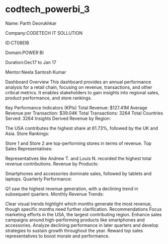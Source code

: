 # codtech_powerbi_3

Name: Parth Deorukhkar

Company:CODETECH IT SOLLUTION

ID:CT08EIB

Domain:POWER BI

Duration:Dec17 to Jan 17

Mentor:Neela Santosh Kumar

Dashboard Overview This dashboard provides an annual performance analysis for a retail chain, focusing on revenue, transactions, and other critical metrics. It enables stakeholders to gain insights into regional sales, product performance, and store rankings.

Key Performance Indicators (KPIs) Total Revenue: $127.41M Average Revenue per Transaction: $39.04K Total Transactions: 3264 Total Countries Served: 3264 Insights Derived Revenue by Region:

The USA contributes the highest share at 61.73%, followed by the UK and Asia. Store Rankings:

Store 1 and Store 2 are top-performing stores in terms of revenue. Top Sales Representatives:

Representatives like Andrew T. and Louis N. recorded the highest total revenue contributions. Revenue by Products:

Smartphones and accessories dominate sales, followed by tablets and laptops. Quarterly Performance:

Q1 saw the highest revenue generation, with a declining trend in subsequent quarters. Monthly Revenue Trends:

Clear visual trends highlight which months generate the most revenue, though specific months need further clarification. Recommendations Focus marketing efforts in the USA, the largest contributing region. Enhance sales campaigns around high-performing products like smartphones and accessories. Analyze declining performance in later quarters and develop strategies to sustain growth throughout the year. Reward top sales representatives to boost morale and performance.
